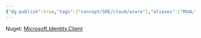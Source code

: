 ```yaml
---
{"dg-publish":true,"tags":["concept/SRE/cloud/azure"],"aliases":["MSAL"],"definition":"MSAL.NET (Microsoft.Identity.Client) is an authentication library that enables you to acquire tokens from Microsoft Entra ID, to access protected web APIs (Microsoft APIs or applications registered with Microsoft Entra ID).","ms-learn-url":"(https://learn.microsoft.com/en-us/entra/msal/dotnet/)","permalink":"/concepts/microsoft-authentication-library/","dgPassFrontmatter":true}
---
```



Nuget: [Microsoft.Identity.Client](https://www.nuget.org/packages/Microsoft.Identity.Client)
